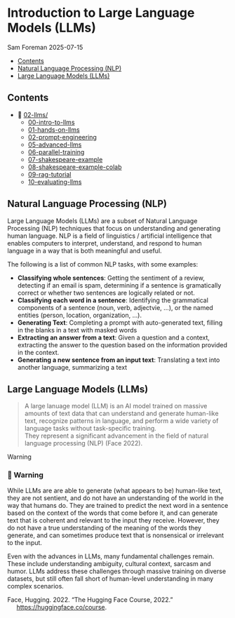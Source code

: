 # Introduction to Large Language Models (LLMs)
Sam Foreman
2025-07-15

<link rel="preconnect" href="https://fonts.googleapis.com">

- [Contents](#contents)
- [Natural Language Processing (NLP)](#natural-language-processing-nlp)
- [Large Language Models (LLMs)](#large-language-models-llms)

## Contents

- 📂 [02-llms/](index.qmd)
  - [00-intro-to-llms](00-intro-to-llms/index.qmd)
  - [01-hands-on-llms](01-hands-on-llms/index.ipynb)
  - [02-prompt-engineering](02-prompt-engineering/index.qmd)
  - [05-advanced-llms](05-advanced-llms/index.qmd)
  - [06-parallel-training](06-parallel-training/index.qmd)
  - [07-shakespeare-example](07-shakespeare-example/index.qmd)
  - [08-shakespeare-example-colab](08-shakespeare-example-colab/index.ipynb)
  - [09-rag-tutorial](09-rag-tutorial/index.qmd)
  - [10-evaluating-llms](10-evaluating-llms/index.qmd)

## Natural Language Processing (NLP)

Large Language Models (LLMs) are a subset of Natural Language Processing
(NLP) techniques that focus on understanding and generating human
language. NLP is a field of linguistics / artificial intelligence that
enables computers to interpret, understand, and respond to human
language in a way that is both meaningful and useful.

The following is a list of common NLP tasks, with some examples:

- **Classifying whole sentences**: Getting the sentiment of a review,
  detecting if an email is spam, determining if a sentence is
  gramatically correct or whether two sentences are logically related or
  not.
- **Classifying each word in a sentence**: Identifying the grammatical
  components of a sentence (noun, verb, adjectvie, …), or the named
  entities (person, location, organization, …).
- **Generating Text**: Completing a prompt with auto-generated text,
  filling in the blanks in a text with masked words
- **Extracting an answer from a text**: Given a question and a context,
  extracting the answer to the question based on the information
  provided in the context.
- **Generating a new sentence from an input text**: Translating a text
  into another language, summarizing a text

## Large Language Models (LLMs)

> A large lanuage model (LLM) is an AI model trained on massive amounts
> of text data that can understand and generate human-like text,
> recognize patterns in language, and perform a wide variety of language
> tasks without task-specific training.  
> They represent a significant advancement in the field of natural
> language processing (NLP) (Face 2022).

> [!WARNING]
>
> ### 🚧 Warning
>
> While LLMs are are able to generate (what appears to be) human-like
> text, they are not sentient, and do not have an understanding of the
> world in the way that humans do. They are trained to predict the next
> word in a sentence based on the context of the words that come before
> it, and can generate text that is coherent and relevant to the input
> they receive. However, they do not have a true understanding of the
> meaning of the words they generate, and can sometimes produce text
> that is nonsensical or irrelevant to the input.

Even with the advances in LLMs, many fundamental challenges remain.
These include understanding ambiguity, cultural context, sarcasm and
humor. LLMs address these challenges through massive training on diverse
datasets, but still often fall short of human-level understanding in
many complex scenarios.

<div id="refs" class="references csl-bib-body hanging-indent"
entry-spacing="0">

<div id="ref-huggingfacecourse" class="csl-entry">

Face, Hugging. 2022. “The Hugging Face Course, 2022.”
<https://huggingface.co/course>.

</div>

</div>
